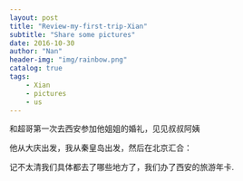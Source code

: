 ```yaml
---
layout: post
title: "Review-my-first-trip-Xian"
subtitle: "Share some pictures"
date: 2016-10-30
author: "Nan"
header-img: "img/rainbow.png"
catalog: true
tags:
    - Xian
    - pictures
    - us
---
```


和超哥第一次去西安参加他姐姐的婚礼，见见叔叔阿姨

他从大庆出发，我从秦皇岛出发，然后在北京汇合：

记不太清我们具体都去了哪些地方了，我们办了西安的旅游年卡.

